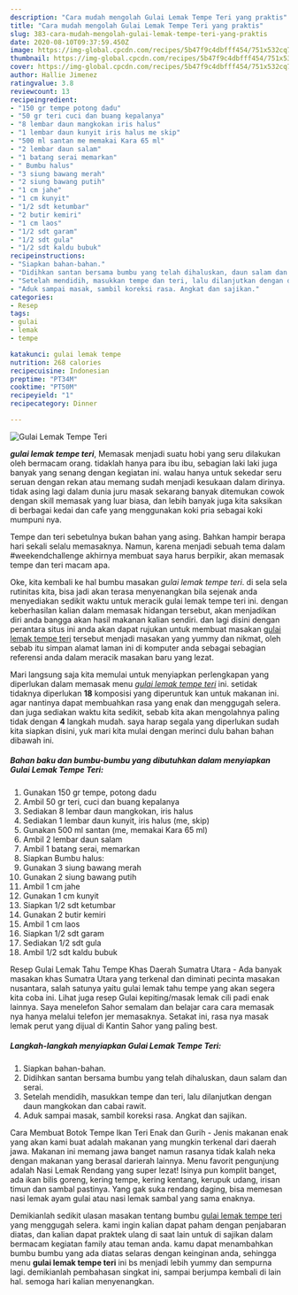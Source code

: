 ```yaml
---
description: "Cara mudah mengolah Gulai Lemak Tempe Teri yang praktis"
title: "Cara mudah mengolah Gulai Lemak Tempe Teri yang praktis"
slug: 383-cara-mudah-mengolah-gulai-lemak-tempe-teri-yang-praktis
date: 2020-08-10T09:37:59.450Z
image: https://img-global.cpcdn.com/recipes/5b47f9c4dbfff454/751x532cq70/gulai-lemak-tempe-teri-foto-resep-utama.jpg
thumbnail: https://img-global.cpcdn.com/recipes/5b47f9c4dbfff454/751x532cq70/gulai-lemak-tempe-teri-foto-resep-utama.jpg
cover: https://img-global.cpcdn.com/recipes/5b47f9c4dbfff454/751x532cq70/gulai-lemak-tempe-teri-foto-resep-utama.jpg
author: Hallie Jimenez
ratingvalue: 3.8
reviewcount: 13
recipeingredient:
- "150 gr tempe potong dadu"
- "50 gr teri cuci dan buang kepalanya"
- "8 lembar daun mangkokan iris halus"
- "1 lembar daun kunyit iris halus me skip"
- "500 ml santan me memakai Kara 65 ml"
- "2 lembar daun salam"
- "1 batang serai memarkan"
- " Bumbu halus"
- "3 siung bawang merah"
- "2 siung bawang putih"
- "1 cm jahe"
- "1 cm kunyit"
- "1/2 sdt ketumbar"
- "2 butir kemiri"
- "1 cm laos"
- "1/2 sdt garam"
- "1/2 sdt gula"
- "1/2 sdt kaldu bubuk"
recipeinstructions:
- "Siapkan bahan-bahan."
- "Didihkan santan bersama bumbu yang telah dihaluskan, daun salam dan serai."
- "Setelah mendidih, masukkan tempe dan teri, lalu dilanjutkan dengan daun mangkokan dan cabai rawit."
- "Aduk sampai masak, sambil koreksi rasa. Angkat dan sajikan."
categories:
- Resep
tags:
- gulai
- lemak
- tempe

katakunci: gulai lemak tempe 
nutrition: 268 calories
recipecuisine: Indonesian
preptime: "PT34M"
cooktime: "PT50M"
recipeyield: "1"
recipecategory: Dinner

---
```



![Gulai Lemak Tempe Teri](https://img-global.cpcdn.com/recipes/5b47f9c4dbfff454/751x532cq70/gulai-lemak-tempe-teri-foto-resep-utama.jpg)

<b><i>gulai lemak tempe teri</i></b>, Memasak menjadi suatu hobi yang seru dilakukan oleh bermacam orang. tidaklah hanya para ibu ibu, sebagian laki laki juga banyak yang senang dengan kegiatan ini. walau hanya untuk sekedar seru seruan dengan rekan atau memang sudah menjadi kesukaan dalam dirinya. tidak asing lagi dalam dunia juru masak sekarang banyak ditemukan cowok dengan skill memasak yang luar biasa, dan lebih banyak juga kita saksikan di berbagai kedai dan cafe yang menggunakan koki pria sebagai koki mumpuni nya.

Tempe dan teri sebetulnya bukan bahan yang asing. Bahkan hampir berapa hari sekali selalu memasaknya. Namun, karena menjadi sebuah tema dalam #weekendchallenge akhirnya membuat saya harus berpikir, akan memasak tempe dan teri macam apa.

Oke, kita kembali ke hal bumbu masakan <i>gulai lemak tempe teri</i>. di sela sela rutinitas kita, bisa jadi akan terasa menyenangkan bila sejenak anda menyediakan sedikit waktu untuk meracik gulai lemak tempe teri ini. dengan keberhasilan kalian dalam memasak hidangan tersebut, akan menjadikan diri anda bangga akan hasil makanan kalian sendiri. dan lagi disini dengan perantara situs ini anda akan dapat rujukan untuk membuat masakan <u>gulai lemak tempe teri</u> tersebut menjadi masakan yang yummy dan nikmat, oleh sebab itu simpan alamat laman ini di komputer anda sebagai sebagian referensi anda dalam meracik masakan baru yang lezat.


Mari langsung saja kita memulai untuk menyiapkan perlengkapan yang diperlukan dalam memasak menu <u><i>gulai lemak tempe teri</i></u> ini. setidak tidaknya diperlukan <b>18</b> komposisi yang diperuntuk kan untuk makanan ini. agar nantinya dapat membuahkan rasa yang enak dan menggugah selera. dan juga sediakan waktu kita sedikit, sebab kita akan mengolahnya paling tidak dengan <b>4</b> langkah mudah. saya harap segala yang diperlukan sudah kita siapkan disini, yuk mari kita mulai dengan merinci dulu bahan bahan dibawah ini.

<!--inarticleads1-->

##### Bahan baku dan bumbu-bumbu yang dibutuhkan dalam menyiapkan Gulai Lemak Tempe Teri:

1. Gunakan 150 gr tempe, potong dadu
1. Ambil 50 gr teri, cuci dan buang kepalanya
1. Sediakan 8 lembar daun mangkokan, iris halus
1. Sediakan 1 lembar daun kunyit, iris halus (me, skip)
1. Gunakan 500 ml santan (me, memakai Kara 65 ml)
1. Ambil 2 lembar daun salam
1. Ambil 1 batang serai, memarkan
1. Siapkan  Bumbu halus:
1. Gunakan 3 siung bawang merah
1. Gunakan 2 siung bawang putih
1. Ambil 1 cm jahe
1. Gunakan 1 cm kunyit
1. Siapkan 1/2 sdt ketumbar
1. Gunakan 2 butir kemiri
1. Ambil 1 cm laos
1. Siapkan 1/2 sdt garam
1. Sediakan 1/2 sdt gula
1. Ambil 1/2 sdt kaldu bubuk


Resep Gulai Lemak Tahu Tempe Khas Daerah Sumatra Utara - Ada banyak masakan khas Sumatra Utara yang terkenal dan diminati pecinta masakan nusantara, salah satunya yaitu gulai lemak tahu tempe yang akan segera kita coba ini. Lihat juga resep Gulai kepiting/masak lemak cili padi enak lainnya. Saya menelefon Sahor semalam dan belajar cara cara memasak nya hanya melalui telefon jer memasaknya. Setakat ini, rasa nya masak lemak perut yang dijual di Kantin Sahor yang paling best. 

<!--inarticleads2-->

##### Langkah-langkah menyiapkan Gulai Lemak Tempe Teri:

1. Siapkan bahan-bahan.
1. Didihkan santan bersama bumbu yang telah dihaluskan, daun salam dan serai.
1. Setelah mendidih, masukkan tempe dan teri, lalu dilanjutkan dengan daun mangkokan dan cabai rawit.
1. Aduk sampai masak, sambil koreksi rasa. Angkat dan sajikan.


Cara Membuat Botok Tempe Ikan Teri Enak dan Gurih - Jenis makanan enak yang akan kami buat adalah makanan yang mungkin terkenal dari daerah jawa. Makanan ini memang jawa banget namun rasanya tidak kalah neka dengan makanan yang berasal darierah lainnya. Menu favorit pengunjung adalah Nasi Lemak Rendang yang super lezat! Isinya pun komplit banget, ada ikan bilis goreng, kering tempe, kering kentang, kerupuk udang, irisan timun dan sambal pastinya. Yang gak suka rendang daging, bisa memesan nasi lemak ayam gulai atau nasi lemak sambal yang sama enaknya. 

Demikianlah sedikit ulasan masakan tentang bumbu <u>gulai lemak tempe teri</u> yang menggugah selera. kami ingin kalian dapat paham dengan penjabaran diatas, dan kalian dapat praktek ulang di saat lain untuk di sajikan dalam bermacam kegiatan family atau teman anda. kamu dapat menambahkan bumbu bumbu yang ada diatas selaras dengan keinginan anda, sehingga menu <b>gulai lemak tempe teri</b> ini bs menjadi lebih yummy dan sempurna lagi. demikianlah pembahasan singkat ini, sampai berjumpa kembali di lain hal. semoga hari kalian menyenangkan.
